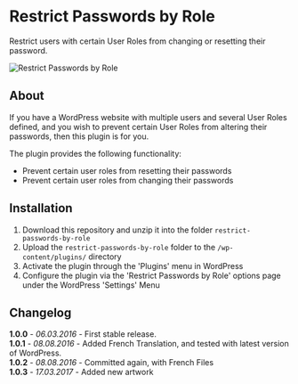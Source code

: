 # Restrict Passwords by Role

Restrict users with certain User Roles from changing or resetting their password.

![Restrict Passwords by Role](https://github.com/mkdo/restrict-passwords-by-role/blob/master/assets/banner-1544x500.png?raw=true "Restrict Passwords by Role")

## About

If you have a WordPress website with multiple users and several User Roles defined, and you wish to prevent certain User Roles from altering their passwords, then this plugin is for you.

The plugin provides the following functionality:

* Prevent certain user roles from resetting their passwords
* Prevent certain user roles from changing their passwords

## Installation

1. Download this repository and unzip it into the folder `restrict-passwords-by-role`
2. Upload the `restrict-passwords-by-role` folder to the `/wp-content/plugins/` directory
3. Activate the plugin through the 'Plugins' menu in WordPress
4. Configure the plugin via the 'Restrict Passwords by Role' options page under the WordPress 'Settings' Menu

## Changelog

**1.0.0** - *06.03.2016* - First stable release.  
**1.0.1** - *08.08.2016* - Added French Translation, and tested with latest version of WordPress.  
**1.0.2** - *08.08.2016* - Committed again, with French Files  
**1.0.3** - *17.03.2017* - Added new artwork    
